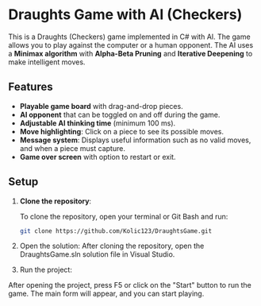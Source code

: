 # Draughts Game with AI (Checkers)

This is a Draughts (Checkers) game implemented in C# with AI. The game allows you to play against the computer or a human opponent. The AI uses a **Minimax algorithm** with **Alpha-Beta Pruning** and **Iterative Deepening** to make intelligent moves.

## Features

- **Playable game board** with drag-and-drop pieces.
- **AI opponent** that can be toggled on and off during the game.
- **Adjustable AI thinking time** (minimum 100 ms).
- **Move highlighting**: Click on a piece to see its possible moves.
- **Message system**: Displays useful information such as no valid moves, and when a piece must capture.
- **Game over screen** with option to restart or exit.

## Setup

1. **Clone the repository**:

   To clone the repository, open your terminal or Git Bash and run:

   ```bash
   git clone https://github.com/Kolic123/DraughtsGame.git
2. Open the solution:
   After cloning the repository, open the DraughtsGame.sln solution file in Visual Studio.

3. Run the project:

  After opening the project, press F5 or click on the "Start" button to run the game. The main form will appear, and you can start playing.
